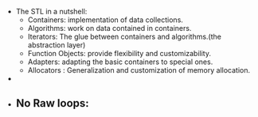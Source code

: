 - The STL in a nutshell:
	- Containers: implementation of data collections.
	- Algorithms: work on data contained in containers.
	- Iterators: The glue between containers and algorithms.(the abstraction layer)
	- Function Objects: provide flexibility and customizability.
	- Adapters: adapting the basic containers to special ones.
	- Allocators : Generalization and customization of memory allocation.
-
- No Raw loops:
	-